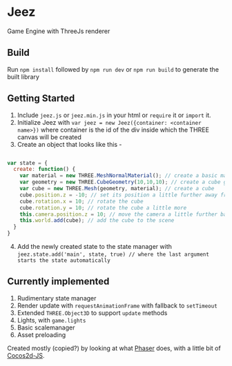# Jeez
Game Engine with ThreeJs renderer

## Build
Run `npm install` followed by `npm run dev` or `npm run build` to generate the built library

## Getting Started

1. Include `jeez.js` or `jeez.min.js` in your html or `require` it or `import` it.
2. Initialize Jeez with `var jeez = new Jeez({container: <container name>})` where container is the id of the div inside which the THREE canvas will be created
3. Create an object that looks like this - 
```javascript

var state = {
  create: function() {
    var material = new THREE.MeshNormalMaterial(); // create a basic material
    var geometry = new THREE.CubeGeometry(10,10,10); // create a cube geometry
    var cube = new THREE.Mesh(geometry, material); // create a cube
    cube.position.z = -10; // set its position a little further away from the camera
    cube.rotation.x = 10; // rotate the cube
    cube.rotation.y = 10; // rotate the cube a little more
    this.camera.position.z = 10; // move the camera a little further back
    this.world.add(cube); // add the cube to the scene
  }
}

```
4. Add the newly created state to the state manager with `jeez.state.add('main', state, true) // where the last argument starts the state automatically`

## Currently implemented

1. Rudimentary state manager
2. Render update with `requestAnimationFrame` with fallback to `setTimeout`
3. Extended `THREE.Object3D` to support `update` methods
4. Lights, with `game.lights`
5. Basic scalemanager
6. Asset preloading

Created mostly (copied?) by looking at what [Phaser](https://github.com/photonstorm/phaser) does, with a little bit of [Cocos2d-JS](https://github.com/cocos2d/cocos2d-x).
